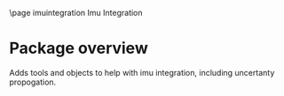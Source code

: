\page imuintegration Imu Integration

# Package overview
Adds tools and objects to help with imu integration, including uncertanty propogation.
